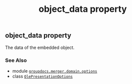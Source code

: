 ﻿---
title: object_data property
second_title: GroupDocs.Merger for Python via .NET API References
description: 
type: docs
url: /python-net/groupdocs.merger.domain.options/olepresentationoptions/object_data/
is_root: false
weight: 50
---

## object_data property


The data of the embedded object.

### See Also
* module [`groupdocs.merger.domain.options`](../../)
* class [`OlePresentationOptions`](/merger/python-net/groupdocs.merger.domain.options/olepresentationoptions)

